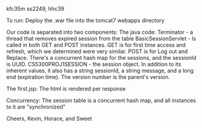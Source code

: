 kfc35m ss2249, hhc39

To run:
  Deploy the .war file into the tomcat7 webapps directory

Our code is separated into two components:
The java code:
	Terminator - a thread that removes expired session from the table
	BasicSessionServlet - Is called in both GET and POST instances. GET is for first time access and refresh, which we determined were very similar. POST is for Log out and Replace. There's a concurrent hash map for the sessions, and the sessionId is UUID.
	CS5300PROJ1SESSION - the session object. In addition to its inherent values, it also has a string sessionId, a string message, and a long end (expiration time). The version number is the parent's version.

The first.jsp:
	The html is rendered per response

Concurrency:
	The session table is a concurrent hash map, and all instances to it are "synchronized"

Cheers, 
Kevin, Horace, and Sweet
